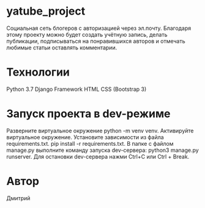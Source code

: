 # yatube_project

Социальная сеть блогеров с авторизацией через эл.почту. Благодаря этому проекту можно будет создать учётную запись, делать публикации, подписываться на понравившихся авторов и отмечать любимые статьи оставлять комментарии.

# Технологии
Python 3.7
Django Framework
HTML
CSS (Bootstrap 3)

# Запуск проекта в dev-режиме
Разверните виртуальное окружение python -m venv venv.
Активируйте виртуальное окружение.
Установите зависимости из файла requirements.txt.
pip install -r requirements.txt.
В папке с файлом manage.py выполните команду запуска dev-сервера:
python3 manage.py runserver.
Для остановки dev-сервера нажми Ctrl+C или Ctrl + Break.

# Автор
Дмитрий
